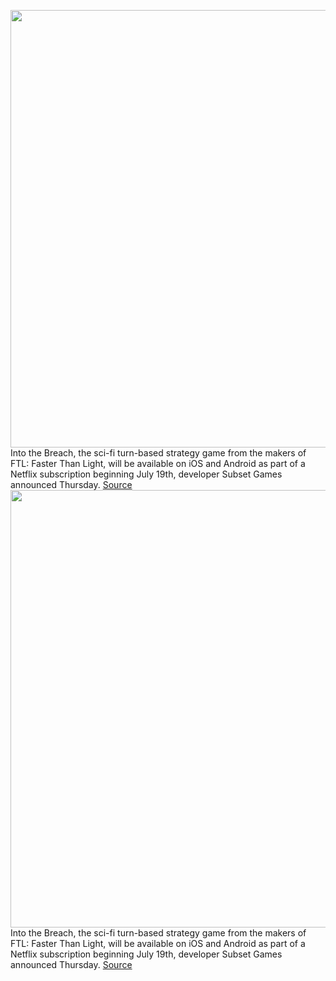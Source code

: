 <img src='https://cdn.vox-cdn.com/thumbor/ryIv3ix4GD5LTbiNYOPGx0ILIP8=/0x0:1920x1080/1200x800/filters:focal(807x387:1113x693)/cdn.vox-cdn.com/uploads/chorus_image/image/71009729/ss13.0.png' width='700px' /><br/>
Into the Breach, the sci-fi turn-based strategy game from the makers of FTL: Faster Than Light, will be available on iOS and Android as part of a Netflix subscription beginning July 19th, developer Subset Games announced Thursday.
<a href='https://www.theverge.com/2022/6/23/23180572/into-the-breach-netflix-mobile-ios-android-advanced-edition'> Source <a/><img src='https://cdn.vox-cdn.com/thumbor/ryIv3ix4GD5LTbiNYOPGx0ILIP8=/0x0:1920x1080/1200x800/filters:focal(807x387:1113x693)/cdn.vox-cdn.com/uploads/chorus_image/image/71009729/ss13.0.png' width='700px' /><br/>
Into the Breach, the sci-fi turn-based strategy game from the makers of FTL: Faster Than Light, will be available on iOS and Android as part of a Netflix subscription beginning July 19th, developer Subset Games announced Thursday.
<a href='https://www.theverge.com/2022/6/23/23180572/into-the-breach-netflix-mobile-ios-android-advanced-edition'> Source <a/>